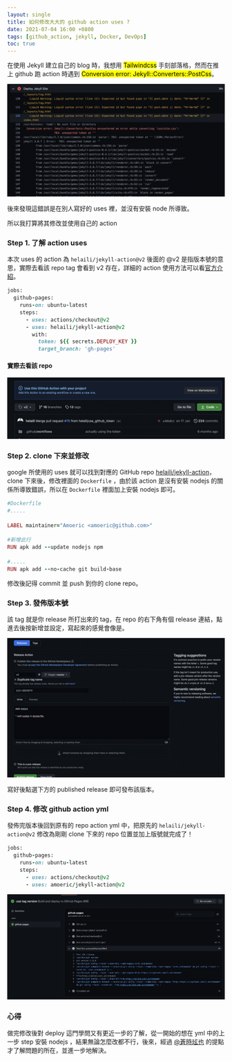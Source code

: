 ```yaml
---
layout: single
title: 如何修改大大的 github action uses ?
date: 2021-07-04 16:00 +0800
tags: [github_action, jekyll, Docker, DevOps]
toc: true
---
```


在使用 Jekyll 建立自己的 blog 時，我想用 <mark>Tailwindcss</mark> 手刻部落格，然而在推上 github 跑 action 時遇到 <mark>Conversion error: Jekyll::Converters::PostCss</mark>。


<img src="/assets/images/github_action_uses/post_css_error.png" alt="post_css_error">


後來發現這錯誤是在別人寫好的 uses 裡，並沒有安裝 node 所導致。

所以我打算將其修改並使用自己的 action



### Step 1. 了解 action uses

本次 uses 的 action 為  `helaili/jekyll-action@v2`  後面的 @v2 是指版本號的意思，實際去看該 repo tag 會看到 v2 存在，詳細的 action 使用方法可以看[官方介紹](https://docs.github.com/en/actions/reference/workflow-syntax-for-github-actions#example-using-a-public-action-in-a-subdirectory)。

```ruby
jobs:
  github-pages:
    runs-on: ubuntu-latest
    steps:
      - uses: actions/checkout@v2
      - uses: helaili/jekyll-action@v2
        with:
          token: ${{ secrets.DEPLOY_KEY }}
          target_branch: 'gh-pages'

```

#### 實際去看該 repo
<img src="/assets/images/github_action_uses/repo_tag.png" alt="repo_tag">


### Step 2. clone 下來並修改

google 所使用的 uses 就可以找到對應的 GitHub repo  [helaili/jekyll-action](https://github.com/helaili/jekyll-action)，clone 下來後，修改裡面的 `Dockerfile` ，由於該 action 是沒有安裝 nodejs 的關係所導致錯誤，所以在 `Dockerfile` 裡面加上安裝 nodejs 即可。



```ruby
#Dockerfile
#.....

LABEL maintainer="Amoeric <amoeric@github.com>"

#新增此行
RUN apk add --update nodejs npm

#.....
RUN apk add --no-cache git build-base
```



修改後記得 commit 並 push 到你的 clone repo。



### Step 3.  發佈版本號

該 tag 就是你 release 所打出來的 tag，在 repo 的右下角有個 release 連結，點進去後按新增並設定，寫起來的感覺會像是。


<img src="/assets/images/github_action_uses/release.png" alt="repo_release">



寫好後點選下方的 published release 即可發布該版本。



### Step 4. 修改 github action yml

發佈完版本後回到原有的 repo action yml 中，把原先的 `helaili/jekyll-action@v2` 修改為剛剛 clone 下來的 repo 位置並加上版號就完成了！



```ruby
jobs:
  github-pages:
    runs-on: ubuntu-latest
    steps:
      - uses: actions/checkout@v2
      - uses: amoeric/jekyll-action@v2

```

<img src="/assets/images/github_action_uses/passed.png" alt="passed">



### 心得

做完修改後對 deploy 這門學問又有更近一步的了解，從一開始的想在 yml  中的上一步 step 安裝 nodejs ，結果無論怎麼改都不行，後來，經過 [@蒼時玹也](https://blog.frost.tw/) 的提點才了解問題的所在，並進一步地解決。

